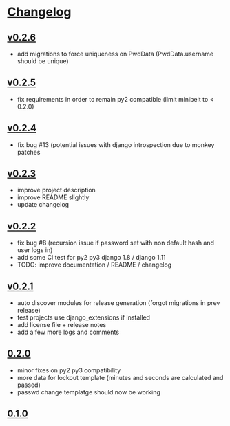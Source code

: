 # [Changelog](https://github.com/mhcomm/django-pwdtk/releases)

## [v0.2.6](https://github.com/mhcomm/django-pwdtk/compare/v0.2.5...v0.2.6)
* add migrations to force uniqueness on PwdData (PwdData.username should be unique)
## [v0.2.5](https://github.com/mhcomm/django-pwdtk/compare/v0.2.4...v0.2.5)
* fix requirements in order to remain py2 compatible (limit minibelt to < 0.2.0)
## [v0.2.4](https://github.com/mhcomm/django-pwdtk/compare/v0.2.3...v0.2.4)
* fix bug #13 (potential issues with django introspection due to monkey patches
## [v0.2.3](https://github.com/mhcomm/django-pwdtk/compare/v0.2.2...v0.2.3)
* improve project description
* improve README slightly
* update changelog
## [v0.2.2](https://github.com/mhcomm/django-pwdtk/compare/v0.2.1...v0.2.2)
* fix bug #8 (recursion issue if password set with non default hash and user logs in)
* add some CI test for py2 py3 django 1.8 / django 1.11
* TODO: improve documentation / README / changelog
## [v0.2.1](https://github.com/mhcomm/django-pwdtk/compare/0.2.0...v0.2.1)
* auto discover modules for release generation (forgot migrations in prev release)
* test projects use django_extensions if installed
* add license file + release notes
* add a few more logs and comments

## [0.2.0](https://github.com/mhcomm/django-pwdtk/compare/0.1.0...0.2.0)
* minor fixes on py2 py3 compatibility
* more data for lockout template (minutes and seconds are calculated and passed)
* passwd change templatge should now be working

## [0.1.0](https://github.com/mhcomm/django-pwdtk/compare/9a16261b1abb56df9fd28a251358196fca438219...0.2.0)

